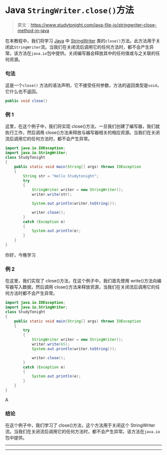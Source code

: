 # Java `StringWriter.close()`方法

> 原文：<https://www.studytonight.com/java-file-io/stringwriter-close-method-in-java>

在本教程中，我们将学习 [Java](https://www.studytonight.com/java/) 中 [StringWriter](https://www.studytonight.com/java-file-io/java-stringwriter-class) 类的`close()`方法。此方法用于关闭此`StringWriter`流。当我们在关闭流后调用它的任何方法时，都不会产生异常。该方法在`java.io`包中提供。关闭编写器会释放其中的任何值或与之关联的任何资源。

### 句法

这是一个`close()` 方法的语法声明，它不接受任何参数，方法的返回类型是`void`，它什么也不返回。

```java
public void close()
```

### 例 1

这里，在这个例子中，我们将实现 close()方法，一旦我们创建了编写器，我们就执行工作，然后调用 close()方法来释放与编写器相关的相应资源。当我们在关闭流后调用它的任何方法时，都不会产生异常。

```java
import java.io.IOException;
import java.io.StringWriter;
class StudyTonight
{
	public static void main(String[] args) throws IOException 
	{ 
		String str = "Hello Studytonight"; 
		try
		{ 
			StringWriter writer = new StringWriter(); 
			writer.write(str); 

			System.out.println(writer.toString()); 

			writer.close(); 
		} 
		catch (Exception e)
		{ 
			System.out.println(e); 
		} 
	} 
}
```

你好，今晚学习

### 例 2

在这里，我们实现了 close()方法，在这个例子中，我们首先使用 write()方法向编写器写入数据，然后调用 close()方法来释放资源，当我们在关闭流后调用它的任何方法时都不会产生异常。

```java
import java.io.IOException;
import java.io.StringWriter;
class StudyTonight
{
	public static void main(String[] args) throws IOException 
	{ 
		try 
		{ 
			StringWriter writer = new StringWriter(); 
			writer.write(65); 
			System.out.println(writer.toString()); 

			writer.close(); 
		} 
		catch (Exception e) 
		{ 
			System.out.println(e); 
		} 
	} 
}
```

A

### 结论

在这个例子中，我们学习了 close()方法，这个方法用于关闭这个 StringWriter 流。当我们在关闭流后调用它的任何方法时，都不会产生异常。该方法在`java.io`包中提供。

* * *

* * *